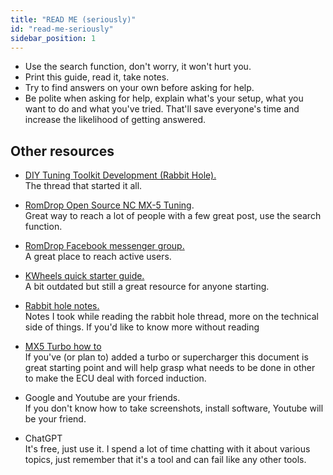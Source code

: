 ```yaml
---
title: "READ ME (seriously)"
id: "read-me-seriously"
sidebar_position: 1
---
```


* Use the search function, don't worry, it won't hurt you.
* Print this guide, read it, take notes.
* Try to find answers on your own before asking for help.
* Be polite when asking for help, explain what's your setup, what you want to do and what you've tried. That'll save everyone's time and increase the likelihood of getting answered.

## **Other resources**

* [DIY Tuning Toolkit Development (Rabbit Hole).](https://forum.miata.net/vb/showthread.php?t=630805)  
  The thread that started it all.

* [RomDrop Open Source NC MX-5 Tuning](https://www.facebook.com/groups/romdrop).  
  Great way to reach a lot of people with a few great post, use the search function.

* [RomDrop Facebook messenger group.](https://www.facebook.com/messages/t/5986216474790292/)  
  A great place to reach active users.

* [KWheels quick starter guide.](https://docs.google.com/document/d/1hXBo-lRSHjpbmeMd-Ov7HrWVs_lx0mSl2Epq8xX40Lg/edit?usp=sharing)  
  A bit outdated but still a great resource for anyone starting.

* [Rabbit hole notes.](https://docs.google.com/document/d/1Qymdl2K2fghTf299lL89XtY6T7vGxulA9906ujB0MUQ/edit?usp=sharing)  
  Notes I took while reading the rabbit hole thread, more on the technical side of things. If you'd like to know more without reading

* [MX5 Turbo how to](https://docs.google.com/document/d/1q92jzCeni5XRhhC1h6u9REC96A2MLN2Njxks_F1-gWY/edit?usp=sharing)  
  If you've (or plan to) added a turbo or supercharger this document is great starting point and will help grasp what needs to be done in other to make the ECU deal with forced induction.

* Google and Youtube are your friends.  
  If you don't know how to take screenshots, install software, Youtube will be your friend.

* ChatGPT  
  It's free, just use it. I spend a lot of time chatting with it about various topics, just remember that it's a tool and can fail like any other tools.
